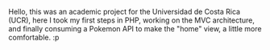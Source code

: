 Hello, this was an academic project for the Universidad de Costa Rica (UCR), here I took my first steps in PHP, working on the MVC architecture, and finally consuming a Pokemon API to make the "home" view, a little more comfortable. :p
